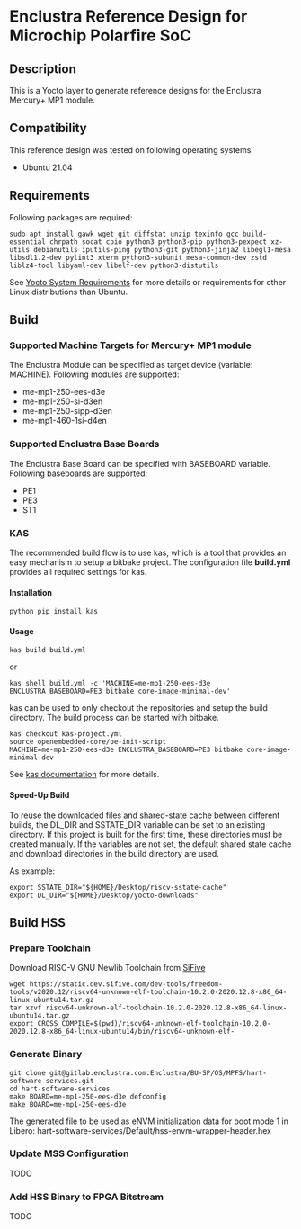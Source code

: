# Enclustra Reference Design for Microchip Polarfire SoC

## Description

This is a Yocto layer to generate reference designs for the Enclustra
Mercury+ MP1 module.

## Compatibility

This reference design was tested on following operating systems:

- Ubuntu 21.04

## Requirements

Following packages are required:

    sudo apt install gawk wget git diffstat unzip texinfo gcc build-essential chrpath socat cpio python3 python3-pip python3-pexpect xz-utils debianutils iputils-ping python3-git python3-jinja2 libegl1-mesa libsdl1.2-dev pylint3 xterm python3-subunit mesa-common-dev zstd liblz4-tool libyaml-dev libelf-dev python3-distutils

See [Yocto System Requirements](https://docs.yoctoproject.org/3.4.2/ref-manual/system-requirements.html?highlight=host) for more details or requirements for other Linux distributions than Ubuntu.

## Build 

### Supported Machine Targets for Mercury+ MP1 module

The Enclustra Module can be specified as target device (variable: MACHINE). Following modules are supported:

- me-mp1-250-ees-d3e
- me-mp1-250-si-d3en
- me-mp1-250-sipp-d3en
- me-mp1-460-1si-d4en

### Supported Enclustra Base Boards

The Enclustra Base Board can be specified with BASEBOARD variable. Following baseboards are supported:

- PE1
- PE3
- ST1

### KAS

The recommended build flow is to use kas, which is a tool that provides an easy mechanism to setup a bitbake project. The configuration file **build.yml** provides all required settings for kas.

#### Installation

    python pip install kas

#### Usage

    kas build build.yml

or

    kas shell build.yml -c 'MACHINE=me-mp1-250-ees-d3e ENCLUSTRA_BASEBOARD=PE3 bitbake core-image-minimal-dev'

kas can be used to only checkout the repositories and setup the build directory. The build process can be started with bitbake.

    kas checkout kas-project.yml
    source openembedded-core/oe-init-script
    MACHINE=me-mp1-250-ees-d3e ENCLUSTRA_BASEBOARD=PE3 bitbake core-image-minimal-dev

See [kas documentation](https://kas.readthedocs.io/en/latest/command-line.html) for more details.

#### Speed-Up Build

To reuse the downloaded files and shared-state cache between different builds, the DL_DIR and SSTATE_DIR variable can be set to an existing directory.
If this project is built for the first time, these directories must be created manually. If the variables are not set, the default shared state cache and download directories in the build directory are used.

As example:

    export SSTATE_DIR="${HOME}/Desktop/riscv-sstate-cache"
    export DL_DIR="${HOME}/Desktop/yocto-downloads"

## Build HSS

### Prepare Toolchain

Download RISC-V GNU Newlib Toolchain from [SiFive](https://github.com/sifive/freedom-tools/releases)

    wget https://static.dev.sifive.com/dev-tools/freedom-tools/v2020.12/riscv64-unknown-elf-toolchain-10.2.0-2020.12.8-x86_64-linux-ubuntu14.tar.gz
    tar xzvf riscv64-unknown-elf-toolchain-10.2.0-2020.12.8-x86_64-linux-ubuntu14.tar.gz
    export CROSS_COMPILE=$(pwd)/riscv64-unknown-elf-toolchain-10.2.0-2020.12.8-x86_64-linux-ubuntu14/bin/riscv64-unknown-elf-

### Generate Binary

    git clone git@gitlab.enclustra.com:Enclustra/BU-SP/OS/MPFS/hart-software-services.git
    cd hart-software-services
    make BOARD=me-mp1-250-ees-d3e defconfig
    make BOARD=me-mp1-250-ees-d3e

The generated file to be used as eNVM initialization data for boot mode 1 in Libero: hart-software-services/Default/hss-envm-wrapper-header.hex

### Update MSS Configuration

TODO

### Add HSS Binary to FPGA Bitstream

TODO
